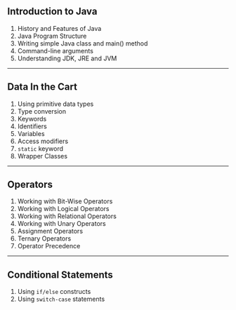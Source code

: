 ## Introduction to Java
1. History and Features of Java
2. Java Program Structure
3. Writing simple Java class and main() method
4. Command-line arguments
5. Understanding JDK, JRE and JVM
---
## Data In the Cart
1. Using primitive data types
2. Type conversion
3. Keywords
4. Identifiers
5. Variables
6. Access modifiers
7. `static` keyword
8. Wrapper Classes
---
## Operators
1. Working with Bit-Wise Operators
2. Working with Logical Operators
3. Working with Relational Operators
4. Working with Unary Operators
5. Assignment Operators
6. Ternary Operators
7. Operator Precedence
---
## Conditional Statements
1. Using `if/else` constructs
2. Using `switch-case` statements